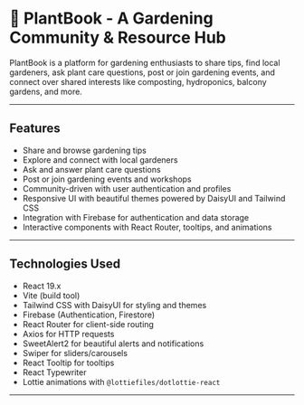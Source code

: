 # 🌿 PlantBook - A Gardening Community & Resource Hub

PlantBook is a platform for gardening enthusiasts to share tips, find local gardeners, ask plant care questions, post or join gardening events, and connect over shared interests like composting, hydroponics, balcony gardens, and more.

---

## Features

- Share and browse gardening tips
- Explore and connect with local gardeners
- Ask and answer plant care questions
- Post or join gardening events and workshops
- Community-driven with user authentication and profiles
- Responsive UI with beautiful themes powered by DaisyUI and Tailwind CSS
- Integration with Firebase for authentication and data storage
- Interactive components with React Router, tooltips, and animations

---

## Technologies Used

- React 19.x
- Vite (build tool)
- Tailwind CSS with DaisyUI for styling and themes
- Firebase (Authentication, Firestore)
- React Router for client-side routing
- Axios for HTTP requests
- SweetAlert2 for beautiful alerts and notifications
- Swiper for sliders/carousels
- React Tooltip for tooltips
- React Typewriter
- Lottie animations with `@lottiefiles/dotlottie-react`

---


